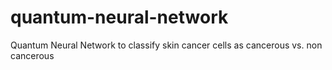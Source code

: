 # quantum-neural-network
Quantum Neural Network to classify skin cancer cells as cancerous vs. non cancerous 
